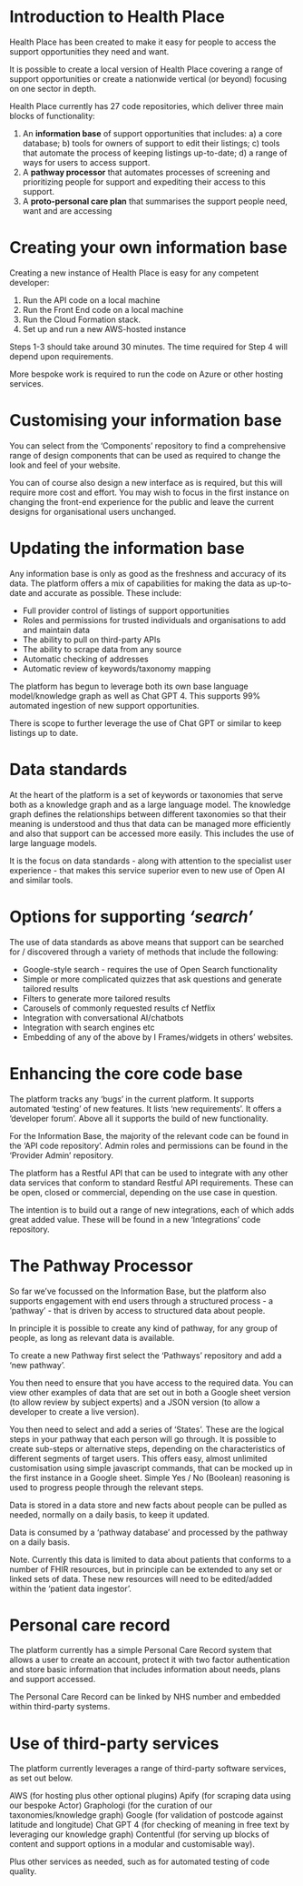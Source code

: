 # Introduction to Health Place 

Health Place has been created to make it easy for people to access the support opportunities they need and want. 

It is possible to create a local version of Health Place covering a range of support opportunities or create a nationwide vertical (or beyond) focusing on one sector in depth. 

Health Place currently has 27 code repositories, which deliver three main blocks of functionality: 

1. An **information base** of support opportunities that includes: a) a core database; b) tools for owners of support to edit their listings; c) tools that automate the process of keeping listings up-to-date; d) a range of ways for users to access support. 
2. A **pathway processor** that automates processes of screening and prioritizing people for support and expediting their access to this support. 
3. A **proto-personal care plan** that summarises the support people need, want and are accessing 

# Creating your own information base 

Creating a new instance of Health Place is easy for any competent developer:

1. Run the API code on a local machine
2. Run the Front End code on a local machine
3. Run the Cloud Formation stack.
4. Set up and run a new AWS-hosted instance 

Steps 1-3 should take around 30 minutes.  The time required for Step 4 will depend upon requirements.  

More bespoke work is required to run the code on Azure or other hosting services. 

# Customising your information base 

You can select from the ‘Components’ repository to find a comprehensive range of design components that can be used as required to change the look and feel of your website. 

You can of course also design a new interface as is required, but this will require more cost and effort.  You may wish to focus in the first instance on changing the front-end experience for the public and leave the current designs for organisational users unchanged.

# Updating the information base 

Any information base is only as good as the freshness and accuracy of its data. The platform offers a mix of capabilities for making the data as up-to-date and accurate as possible. These include: 

* Full provider control of listings of support opportunities
* Roles and permissions for trusted individuals and organisations to add and maintain data
* The ability to pull on third-party APIs 
* The ability to scrape data from any source
* Automatic checking of addresses 
* Automatic review of keywords/taxonomy mapping 

The platform has begun to leverage both its own base language model/knowledge graph as well as Chat GPT 4.  This supports 99% automated ingestion of new support opportunities.  

There is scope to further leverage the use of Chat GPT or similar to keep listings up to date. 

# Data standards 

At the heart of the platform is a set of keywords or taxonomies that serve both as a knowledge graph and as a large language model. The knowledge graph defines the relationships between different taxonomies so that their meaning is understood and thus that data can be managed more efficiently and also that support can be accessed more easily. This includes the use of large language models. 

It is the focus on data standards - along with attention to the specialist user experience - that makes this service superior even to new use of Open AI and similar tools. 

# Options for supporting *‘search’* 

The use of data standards as above means that support can be searched for / discovered through a variety of methods that include the following: 

* Google-style search - requires the use of Open Search functionality 
* Simple or more complicated quizzes that ask questions and generate tailored results
* Filters to generate more tailored results 
* Carousels of commonly requested results cf Netflix
* Integration with conversational AI/chatbots
* Integration with search engines etc 
* Embedding of any of the above by I Frames/widgets in others’ websites. 


# Enhancing the core code base 

The platform tracks any ‘bugs’ in the current platform. It supports automated ‘testing’ of new features.  It lists ‘new requirements’. It offers a ‘developer forum’. Above all it supports the build of new functionality. 

For the Information Base, the majority of the relevant code can be found in the ‘API code repository’.  Admin roles and permissions can be found in the ‘Provider Admin’ repository. 

The platform has a Restful API that can be used to integrate with any other data services that conform to standard Restful API requirements. These can be open, closed or commercial, depending on the use case in question. 

The intention is to build out a range of new integrations, each of which adds great added value.  These will be found in a new ‘Integrations’ code repository. 

# The Pathway Processor 

So far we’ve focussed on the Information Base, but the platform also supports engagement with end users through a structured process - a ‘pathway’ - that is driven by access to structured data about people. 

In principle it is possible to create any kind of pathway, for any group of people, as long as relevant data is available. 

To create a new Pathway first select the ‘Pathways’ repository and add a ‘new pathway’. 

You then need to ensure that you have access to the required data. You can view other examples of data that are set out in both a Google sheet version (to allow review by subject experts) and a JSON version (to allow a developer to create a live version). 

You then need to select and add a series of ‘States’. These are the logical steps in your pathway that each person will go through. It is possible to create sub-steps or alternative steps, depending on the characteristics of different segments of target users. This offers easy, almost unlimited customisation using simple javascript commands, that can be mocked up in the first instance in a Google sheet. Simple Yes / No (Boolean) reasoning is used to progress people through the relevant steps.   

Data is stored in a data store and new facts about people can be pulled as needed, normally on a daily basis, to keep it updated. 

Data is consumed by a ‘pathway database’ and processed by the pathway on a daily basis.

Note. Currently this data is limited to data about patients that conforms to a number of FHIR resources, but in principle can be extended to any set or linked sets of data. These new resources will need to be edited/added within the ‘patient data ingestor’. 

# Personal care record 

The platform currently has a simple Personal Care Record system that allows a user to create an account, protect it with two factor authentication and store basic information that includes information about needs, plans and support accessed. 

The Personal Care Record can be linked by NHS number and embedded within third-party systems. 

# Use of third-party services 

The platform currently leverages a range of third-party software services, as set out below. 

AWS (for hosting plus other optional plugins) 
Apify (for scraping data using our bespoke Actor)
Graphologi (for the curation of our taxonomies/knowledge graph)
Google (for validation of postcode against latitude and longitude) 
Chat GPT 4 (for checking of meaning in free text by leveraging our knowledge graph) 
Contentful (for serving up blocks of content and support options in a modular and customisable way). 

Plus other services as needed, such as for automated testing of code quality. 
